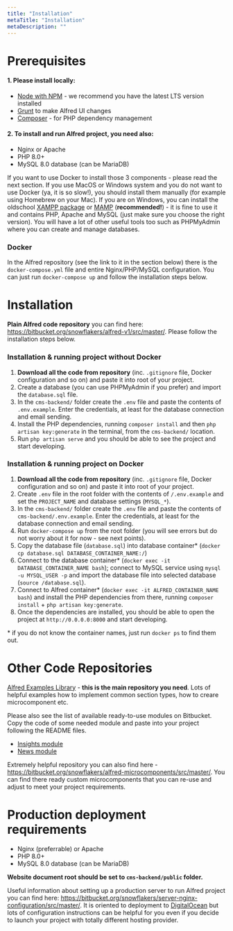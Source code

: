 ```yaml
---
title: "Installation"
metaTitle: "Installation"
metaDescription: ""
---
```


# Prerequisites

#### 1. Please install locally:
- [Node with NPM](https://nodejs.org/en/) - we recommend you have the latest LTS version installed
- [Grunt](https://gruntjs.com/) to make Alfred UI changes
- [Composer](https://getcomposer.org/) - for PHP dependency management

#### 2. To install and run Alfred project, you need also:
- Nginx or Apache
- PHP 8.0+
- MySQL 8.0 database (can be MariaDB)

If you want to use Docker to install those 3 components - please read the next section. If you use MacOS or Windows system and you do not want to use Docker (ya, it is so slow!), you should install them manually (for example using Homebrew on your Mac). If you are on Windows, you can install the oldschool [XAMPP package](https://www.apachefriends.org/pl/download.html) or [MAMP](https://www.mamp.info/en/mamp) (<b>recommended!</b>) - it is fine to use it and contains PHP, Apache and MySQL (just make sure you choose the right version). You will have a lot of other useful tools too such as PHPMyAdmin where you can create and manage databases.

### Docker
In the Alfred repository (see the link to it in the section below) there is the `docker-compose.yml` file and entire Nginx/PHP/MySQL configuration. You can just run `docker-compose up` and follow the installation steps below.

# Installation
**Plain Alfred code repository** you can find here: https://bitbucket.org/snowflakers/alfred-v1/src/master/. Please follow the installation steps below.

### Installation & running project without Docker

1. **Download all the code from repository** (inc. `.gitignore` file, Docker configuration and so on) and paste it into root of your project.
2. Create a database (you can use PHPMyAdmin if you prefer) and import the `database.sql` file.
3. In the `cms-backend/` folder create the `.env` file and paste the contents of `.env.example`. Enter the credentials, at least for the database connection and email sending.
4. Install the PHP dependencies, running `composer install` and then `php artisan key:generate` in the terminal, from the `cms-backend/` location.
5. Run `php artisan serve` and you should be able to see the project and start developing.

### Installation & running project on Docker

1. **Download all the code from repository** (inc. `.gitignore` file, Docker configuration and so on) and paste it into root of your project.
2. Create `.env` file in the root folder with the contents of `/.env.example` and set the `PROJECT_NAME` and database settings (`MYSQL_*`).
3. In the `cms-backend/` folder create the `.env` file and paste the contents of `cms-backend/.env.example`. Enter the credentials, at least for the database connection and email sending.
4. Run `docker-compose up` from the root folder (you will see errors but do not worry about it for now - see next points).
5. Copy the database file (`database.sql`) into database container* (`docker cp database.sql DATABASE_CONTAINER_NAME:/`)
6. Connect to the database container* (`docker exec -it DATABASE_CONTAINER_NAME bash`); connect to MySQL service using `mysql -u MYSQL_USER -p` and import the database file into selected database (`source /database.sql`).
7. Connect to Alfred container* (`docker exec -it ALFRED_CONTAINER_NAME bash`) and install the PHP dependencies from there, running `composer install` + `php artisan key:generate`.
8. Once the dependencies are installed, you should be able to open the project at `http://0.0.0.0:8000` and start developing.

&#42; if you do not know the container names, just run `docker ps` to find them out.

# Other Code Repositories

[Alfred Examples Library](https://bitbucket.org/snowflakers/alfred-v1-examples-library/src/master/) - <b>this is the main repository you need</b>. Lots of helpful examples how to implement common section types, how to creare microcomponent etc. 

Please also see the list of available ready-to-use modules on Bitbucket. Copy the code of some needed module and paste into your project following the README files.

- [Insights module](https://bitbucket.org/snowflakers/alfred-v1-insights-module)
- [News module](https://bitbucket.org/snowflakers/alfred-v1-news-module)

Extremely helpful repository you can also find here - https://bitbucket.org/snowflakers/alfred-microcomponents/src/master/. You can find there ready custom microcomponents that you can re-use and adjust to meet your project requirements.

# Production deployment requirements
- Nginx (preferrable) or Apache
- PHP 8.0+
- MySQL 8.0 database (can be MariaDB)

**Website document root should be set to `cms-backend/public` folder.**

Useful information about setting up a production server to run Alfred project you can find here: https://bitbucket.org/snowflakers/server-nginx-configuration/src/master/. It is oriented to deployment to [DigitalOcean](https://www.digitalocean.com/) but lots of configuration instructions can be helpful for you even if you decide to launch your project with totally different hosting provider.